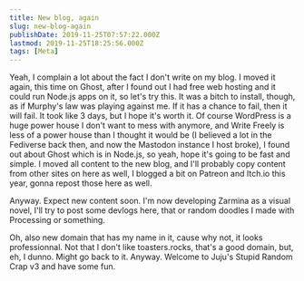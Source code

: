 ```yaml
---
title: New blog, again
slug: new-blog-again
publishDate: 2019-11-25T07:57:22.000Z
lastmod: 2019-11-25T18:25:56.000Z
tags: [Meta]
---
```


Yeah, I complain a lot about the fact I don't write on my blog. I moved it again, this time on Ghost, after I found out I had free web hosting and it could run Node.js apps on it, so let's try this. It was a bitch to install, though, as if Murphy's law was playing against me. If it has a chance to fail, then it will fail. It took like 3 days, but I hope it's worth it. Of course WordPress is a huge power house I don't want to mess with anymore, and Write Freely is less of a power house than I thought it would be (I believed a lot in the Fediverse back then, and now the Mastodon instance I host broke), I found out about Ghost which is in Node.js, so yeah, hope it's going to be fast and simple. I moved all content to the new blog, and I'll probably copy content from other sites on here as well, I blogged a bit on Patreon and Itch.io this year, gonna repost those here as well.

Anyway. Expect new content soon. I'm now developing Zarmina as a visual novel, I'll try to post some devlogs here, that or random doodles I made with Processing or something.

Oh, also new domain that has my name in it, cause why not, it looks professionnal. Not that I don't like toasters.rocks, that's a good domain, but, eh, I dunno. Might go back to it. Anyway. Welcome to Juju's Stupid Random Crap v3 and have some fun.
